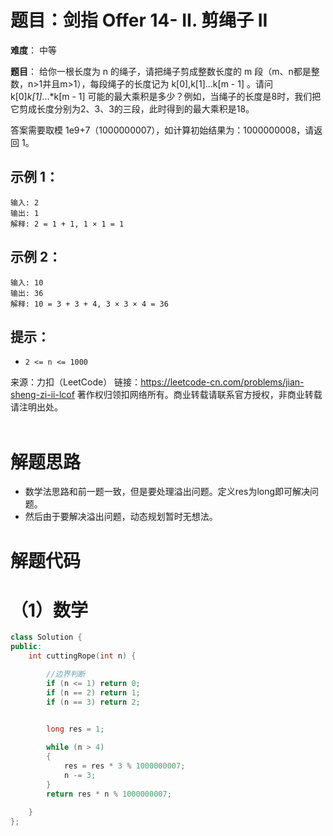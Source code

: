 # 题目：剑指 Offer 14- II. 剪绳子 II
**难度**： 中等

**题目**：
给你一根长度为 n 的绳子，请把绳子剪成整数长度的 m 段（m、n都是整数，n>1并且m>1），每段绳子的长度记为 k[0],k[1]...k[m - 1] 。请问 k[0]*k[1]*...*k[m - 1] 可能的最大乘积是多少？例如，当绳子的长度是8时，我们把它剪成长度分别为2、3、3的三段，此时得到的最大乘积是18。

答案需要取模 1e9+7（1000000007），如计算初始结果为：1000000008，请返回 1。

 





## 示例 1：

```
输入: 2
输出: 1
解释: 2 = 1 + 1, 1 × 1 = 1
```

## 示例 2：

```
输入: 10
输出: 36
解释: 10 = 3 + 3 + 4, 3 × 3 × 4 = 36
```

## 提示：

- `2 <= n <= 1000`



来源：力扣（LeetCode）
链接：https://leetcode-cn.com/problems/jian-sheng-zi-ii-lcof
著作权归领扣网络所有。商业转载请联系官方授权，非商业转载请注明出处。
<br>
<br>

# 解题思路
- 数学法思路和前一题一致，但是要处理溢出问题。定义res为long即可解决问题。
- 然后由于要解决溢出问题，动态规划暂时无想法。

# 解题代码

# （1）数学


```cpp
class Solution {
public:
    int cuttingRope(int n) {

        //边界判断
        if (n <= 1) return 0;
        if (n == 2) return 1;
        if (n == 3) return 2;


        long res = 1;
        
        while (n > 4)
        {
            res = res * 3 % 1000000007;
            n -= 3;
        }
        return res * n % 1000000007;
    
    }
};
```

